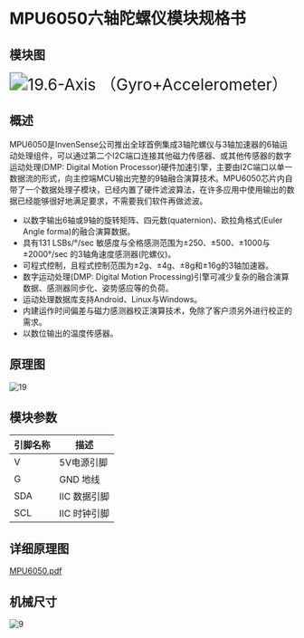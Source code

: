 # MPU6050六轴陀螺仪模块规格书

## 模块图

<img src="I:\GIT_kallen\传感器\MPU6050六轴陀螺仪模块\图片\19.6-Axis （Gyro+Accelerometer）.svg" alt="19.6-Axis （Gyro+Accelerometer）" style="zoom:200%;" />

## 概述

​        MPU6050是InvenSense公司推出全球首例集成3轴陀螺仪与3轴加速器的6轴运动处理组件，可以通过第二个I2C端口连接其他磁力传感器、或其他传感器的数字运动处理(DMP: Digital Motion Processor)硬件加速引擎，主要由I2C端口以单一数据流的形式，向主控端MCU输出完整的9轴融合演算技术。MPU6050芯片内自带了一个数据处理子模块，已经内置了硬件滤波算法，在许多应用中使用输出的数据已经能够很好地满足要求，不需要我们软件再做滤波。

- 以数字输出6轴或9轴的旋转矩阵、四元数(quaternion)、欧拉角格式(Euler Angle forma)的融合演算数据。
- 具有131 LSBs/°/sec 敏感度与全格感测范围为±250、±500、±1000与±2000°/sec 的3轴角速度感测器(陀螺仪)。
- 可程式控制，且程式控制范围为±2g、±4g、±8g和±16g的3轴加速器。
- 数字运动处理(DMP: Digital Motion Processing)引擎可减少复杂的融合演算数据、感测器同步化、姿势感应等的负荷。
- 运动处理数据库支持Android、Linux与Windows。
- 内建运作时间偏差与磁力感测器校正演算技术，免除了客户须另外进行校正的需求。
- 以数位输出的温度传感器。

## 原理图

![19](I:\GIT_kallen\传感器\MPU6050六轴陀螺仪模块\图片\19.png)

## 模块参数

| 引脚名称 | 描述         |
| -------- | ------------ |
| V        | 5V电源引脚   |
| G        | GND 地线     |
| SDA      | IIC 数据引脚 |
| SCL      | IIC 时钟引脚 |

## 详细原理图

 [MPU6050.pdf](I:\GIT_kallen\传感器\MPU6050六轴陀螺仪模块\图片\MPU6050.pdf) 

## 机械尺寸

![9](I:\GIT_kallen\传感器\MPU6050六轴陀螺仪模块\图片\9.png)